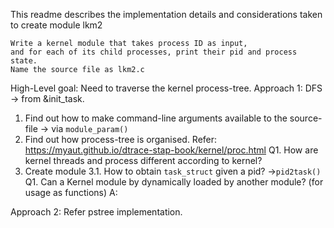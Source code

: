 This readme describes the implementation details and considerations taken to create module lkm2
```
Write a kernel module that takes process ID as input, 
and for each of its child processes, print their pid and process state. 
Name the source file as lkm2.c
```
High-Level goal: Need to traverse the kernel process-tree.
Approach 1: DFS -> from &init_task.
1. Find out how to make command-line arguments available to the source-file -> via `module_param()`
2. Find out how process-tree is organised.
Refer: https://myaut.github.io/dtrace-stap-book/kernel/proc.html
Q1. How are kernel threads and process different according to kernel?
3. Create module
3.1. How to obtain `task_struct` given a pid?
->`pid2task()`
Q1. Can a Kernel module by dynamically loaded by another module? (for usage as functions)
A: 

Approach 2: Refer pstree implementation.


